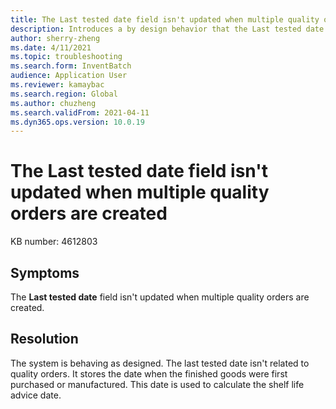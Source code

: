 ```yaml
---
title: The Last tested date field isn't updated when multiple quality orders are created
description: Introduces a by design behavior that the Last tested date field isn't updated when multiple quality orders are created.
author: sherry-zheng
ms.date: 4/11/2021
ms.topic: troubleshooting
ms.search.form: InventBatch
audience: Application User
ms.reviewer: kamaybac
ms.search.region: Global
ms.author: chuzheng
ms.search.validFrom: 2021-04-11
ms.dyn365.ops.version: 10.0.19
---
```


# The Last tested date field isn't updated when multiple quality orders are created

KB number: 4612803

## Symptoms

The **Last tested date** field isn't updated when multiple quality orders are created.

## Resolution

The system is behaving as designed. The last tested date isn't related to quality orders. It stores the date when the finished goods were first purchased or manufactured. This date is used to calculate the shelf life advice date.
